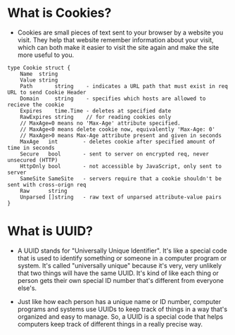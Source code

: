 # What is Cookies?

- Cookies are small pieces of text sent to your browser by a website you visit. They help that website remember information about your visit, which can both make it easier to visit the site again and make the site more useful to you.

```
type Cookie struct {
    Name  string
    Value string
    Path       string    - indicates a URL path that must exist in req URL to send Cookie Header
    Domain     string    - specifies which hosts are allowed to recieve the cookie
    Expires    time.Time - deletes at specified date
    RawExpires string    // for reading cookies only
    // MaxAge=0 means no 'Max-Age' attribute specified.
    // MaxAge<0 means delete cookie now, equivalently 'Max-Age: 0'
    // MaxAge>0 means Max-Age attribute present and given in seconds
    MaxAge   int		- deletes cookie after specified amount of time in seconds
    Secure   bool		- sent to server on encrypted req, never unsecured (HTTP)
    HttpOnly bool		- not accessible by JavaScript, only sent to server
    SameSite SameSite 	- servers require that a cookie shouldn't be sent with cross-orign req
    Raw      string
    Unparsed []string   - raw text of unparsed attribute-value pairs
}
```

# What is UUID?

- A UUID stands for "Universally Unique Identifier". It's like a special code that is used to identify something or someone in a computer program or system. It's called "universally unique" because it's very, very unlikely that two things will have the same UUID. It's kind of like each thing or person gets their own special ID number that's different from everyone else's.

- Just like how each person has a unique name or ID number, computer programs and systems use UUIDs to keep track of things in a way that's organized and easy to manage. So, a UUID is a special code that helps computers keep track of different things in a really precise way.
